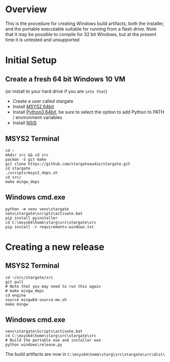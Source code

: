 # Overview
This is the procedure for creating Windows build artifacts, both the installer,
and the portable executable suitable for running from a flash drive.  Note
that it may be possible to compile for 32 bit Windows, but at the present time
it is untested and unsupported

# Initial Setup
## Create a fresh 64 bit Windows 10 VM
(or install to your hard drive if you are `into that`)
- Create a user called stargate
- Install [MSYS2 64bit](https://www.msys2.org/wiki/MSYS2-installation/)
- Install [Python3 64bit](https://www.python.org/downloads/windows/), be sure
  to select the option to add Python to PATH / environment variables
- Install [NSIS](https://nsis.sourceforge.io/Download)

## MSYS2 Terminal
```
cd ~
mkdir src && cd src
pacman -S git make
git clone https://github.com/stargateaudio/stargate.git
cd stargate
./scripts/msys2_deps.sh
cd src/
make mingw_deps
```

## Windows cmd.exe
```
python -m venv venv\stargate
venv\stargate\scripts\activate.bat
pip install pyinstaller
cd C:\msys64\home\starg\src\stargate\src
pip install -r requirements-windows.txt
```

# Creating a new release
## MSYS2 Terminal
```
cd ~/src/stargate/src
git pull
# Note that you may need to run this again
# make mingw_deps
cd engine
source mingw64-source-me.sh
make mingw
```

## Windows cmd.exe
```
venv\stargate\Scripts\activate.bat
cd C:\msys64\home\starg\src\stargate\src
# Build the portable exe and installer exe
python windows\release.py
```

The build artifacts are now in `C:\msys64\home\starg\src\stargate\src\dist\`
